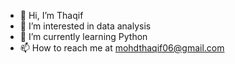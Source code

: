- 👋 Hi, I’m Thaqif
- 👀 I’m interested in data analysis
- 🌱 I’m currently learning Python
- 📫 How to reach me at mohdthaqif06@gmail.com

<!---
MohdThaqif/MohdThaqif is a ✨ special ✨ repository because its `README.md` (this file) appears on your GitHub profile.
You can click the Preview link to take a look at your changes.
--->
